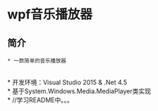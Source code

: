 # wpf音乐播放器
## 简介
    * 一款简单的音乐播放器
<br>* 开发环境：Visual Studio 2015 & .Net 4.5
<br>* 基于System.Windows.Media.MediaPlayer类实现
<br>* //学习README中。。。
